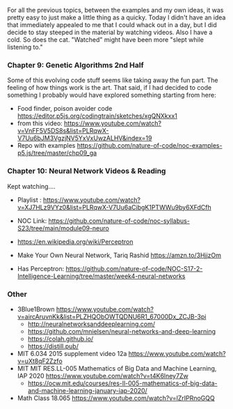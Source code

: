 For all the previous topics, between the examples and my own ideas, it was pretty easy to just make a little thing as a quicky. Today I didn't have an idea that immediately appealed to me that I could whack out in a day, but I did decide to stay steeped in the material by watching videos. Also I have a cold. So does the cat. "Watched" might have been more "slept while listening to."

### Chapter 9: Genetic Algorithms 2nd Half 

Some of this evolving code stuff seems like taking away the fun part. The feeling of how things work is the art. That said, if I had decided to code something I probably would have explored something starting from here:

- Food finder, poison avoider code https://editor.p5js.org/codingtrain/sketches/xgQNXkxx1
- from this video: https://www.youtube.com/watch?v=VnFF5V5DS8s&list=PLRqwX-V7Uu6bJM3VgzjNV5YxVxUwzALHV&index=19
- Repo with examples https://github.com/nature-of-code/noc-examples-p5.js/tree/master/chp09_ga

### Chapter 10: Neural Network Videos & Reading

Kept watching....

- Playlist : <https://www.youtube.com/watch?v=XJ7HLz9VYz0&list=PLRqwX-V7Uu6aCibgK1PTWWu9by6XFdCfh>
- NOC Link: <https://github.com/nature-of-code/noc-syllabus-S23/tree/main/module09-neuro>

- <https://en.wikipedia.org/wiki/Perceptron>
- Make Your Own Neural Network, Tariq Rashid <https://amzn.to/3HjjzOm>
- Has Perceptron: <https://github.com/nature-of-code/NOC-S17-2-Intelligence-Learning/tree/master/week4-neural-networks>

### Other

- 3Blue1Brown <https://www.youtube.com/watch?v=aircAruvnKk&list=PLZHQObOWTQDNU6R1_67000Dx_ZCJB-3pi>
    - <http://neuralnetworksanddeeplearning.com/>
    - <https://github.com/mnielsen/neural-networks-and-deep-learning>
    - <https://colah.github.io/>
    - <https://distill.pub/>
- MIT 6.034 2015 supplement video 12a <https://www.youtube.com/watch?v=uXt8qF2Zzfo>
- MIT MIT RES.LL-005 Mathematics of Big Data and Machine Learning, IAP 2020 <https://www.youtube.com/watch?v=t4K6lney7Zw>
    - <https://ocw.mit.edu/courses/res-ll-005-mathematics-of-big-data-and-machine-learning-january-iap-2020/>
- Math Class 18.065 <https://www.youtube.com/watch?v=lZrIPRnoGQQ>